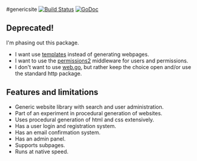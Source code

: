 #genericsite [![Build Status](https://travis-ci.org/xyproto/genericsite.svg?branch=master)](https://travis-ci.org/xyproto/genericsite) [![GoDoc](https://godoc.org/github.com/xyproto/genericsite?status.svg)](http://godoc.org/github.com/xyproto/genericsite)

Deprecated!
-----------

I'm phasing out this package.

* I want use [templates](https://github.com/unrolled/render) instead of generating webpages.
* I want to use the [permissions2](https://github.com/xyproto/permissions2) middleware for users and permissions.
* I don't want to use [web.go](https://github.com/hoisie/web), but rather keep the choice open and/or use the standard http package.

Features and limitations
------------------------

* Generic website library with search and user administration.
* Part of an experiment in procedural generation of websites.
* Uses procedural generation of html and css extensively.
* Has a user login and registration system.
* Has an email confirmation system.
* Has an admin panel.
* Supports subpages.
* Runs at native speed.
